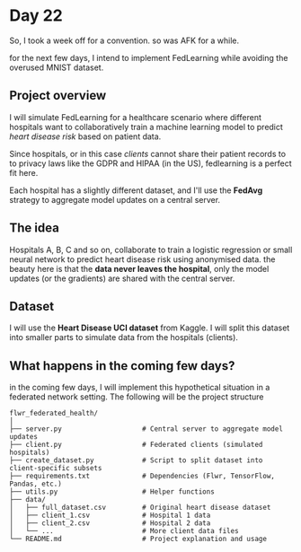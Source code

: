 # Day 22

So, I took a week off for a convention. so was AFK for a while.

for the next few days, I intend to implement FedLearning while avoiding the overused MNIST dataset.

## Project overview

I will simulate FedLearning for a healthcare scenario where different hospitals want to collaboratively train a machine learning model to predict *heart disease risk* based on patient data. <br>

Since hospitals, or in this case *clients* cannot share their patient records to to privacy laws like the GDPR and HIPAA (in the US), fedlearning is a perfect fit here.

Each hospital has a slightly different dataset, and I'll use the **FedAvg** strategy to aggregate model updates on a central server.

## The idea

Hospitals A, B, C and so on, collaborate to train a logistic regression or small neural network to predict heart disease risk using anonymised data. the beauty here is that the **data never leaves the hospital**, only the model updates (or the gradients) are shared with the central server.

## Dataset

I will use the **Heart Disease UCI dataset** from Kaggle. I will split this dataset into smaller parts to simulate data from the hospitals (clients).

## What happens in the coming few days?

in the coming few days, I will implement this hypothetical situation in a federated network setting. The following will be the project structure

```
flwr_federated_health/
│
├── server.py                    # Central server to aggregate model updates
├── client.py                    # Federated clients (simulated hospitals)
├── create_dataset.py            # Script to split dataset into client-specific subsets
├── requirements.txt             # Dependencies (Flwr, TensorFlow, Pandas, etc.)
├── utils.py                     # Helper functions
├── data/
│   ├── full_dataset.csv         # Original heart disease dataset
│   ├── client_1.csv             # Hospital 1 data
│   ├── client_2.csv             # Hospital 2 data
│   └── ...                      # More client data files
└── README.md                    # Project explanation and usage
```